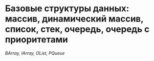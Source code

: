 # Базовые структуры данных: массив, динамический массив, список, стек, очередь, очередь с приоритетами

_BArray, IArray, OList, PQueue_



